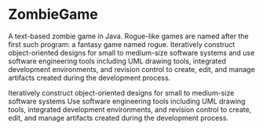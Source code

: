 # ZombieGame
A text-based zombie game in Java. Rogue-like games are named after the first such program: a fantasy game named rogue. Iteratively construct object-oriented designs for small to medium-size software systems and use software engineering tools including UML drawing tools, integrated development environments, and revision control to create, edit, and manage artifacts created during the development process.


Iteratively construct object-oriented designs for small to medium-size software systems
Use software engineering tools including UML drawing tools, integrated development environments, and revision control to create, edit, and manage artifacts created during the development process.
